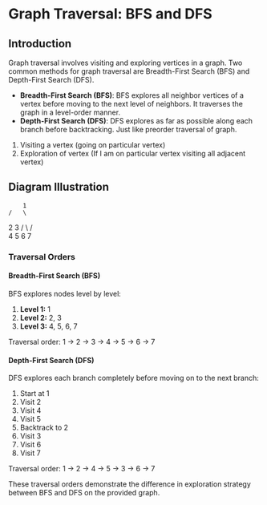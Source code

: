 # Graph Traversal: BFS and DFS

## Introduction

Graph traversal involves visiting and exploring vertices in a graph.
Two common methods for graph traversal are Breadth-First Search (BFS) and Depth-First Search (DFS).

- **Breadth-First Search (BFS)**: BFS explores all neighbor vertices of a vertex before moving to the next level of neighbors. It traverses the graph in a level-order manner.
- **Depth-First Search (DFS)**: DFS explores as far as possible along each branch before backtracking. Just like preorder traversal of graph.

1. Visiting a vertex (going on particular vertex)
2. Exploration of vertex (If I am on particular vertex visiting all adjacent vertex)

## Diagram Illustration

        1
    /   \

2 3
/ \ / \
 4 5 6 7

### Traversal Orders

#### Breadth-First Search (BFS)

BFS explores nodes level by level:

1. **Level 1:** 1
2. **Level 2:** 2, 3
3. **Level 3:** 4, 5, 6, 7

Traversal order: 1 -> 2 -> 3 -> 4 -> 5 -> 6 -> 7

#### Depth-First Search (DFS)

DFS explores each branch completely before moving on to the next branch:

1. Start at 1
2. Visit 2
3. Visit 4
4. Visit 5
5. Backtrack to 2
6. Visit 3
7. Visit 6
8. Visit 7

Traversal order: 1 -> 2 -> 4 -> 5 -> 3 -> 6 -> 7

These traversal orders demonstrate the difference in exploration strategy between BFS and DFS on the provided graph.
